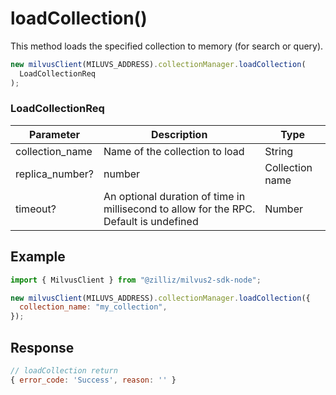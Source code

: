 # loadCollection()

This method loads the specified collection to memory (for search or query).

```javascript
new milvusClient(MILUVS_ADDRESS).collectionManager.loadCollection(
  LoadCollectionReq
);
```

### LoadCollectionReq

| Parameter       | Description                                                                            | Type            |
| --------------- | -------------------------------------------------------------------------------------- | --------------- |
| collection_name | Name of the collection to load                                                         | String          |
| replica_number? | number                                                                                 | Collection name |
| timeout?        | An optional duration of time in millisecond to allow for the RPC. Default is undefined | Number          |

## Example

```javascript
import { MilvusClient } from "@zilliz/milvus2-sdk-node";

new milvusClient(MILUVS_ADDRESS).collectionManager.loadCollection({
  collection_name: "my_collection",
});
```

## Response

```javascript
// loadCollection return
{ error_code: 'Success', reason: '' }
```
